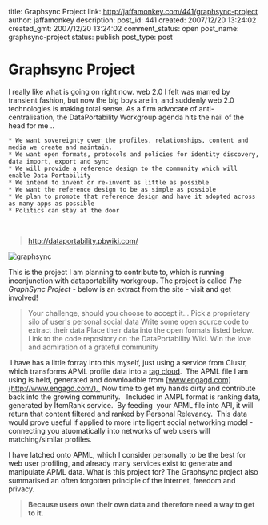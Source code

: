 title: Graphsync Project
link: http://jaffamonkey.com/441/graphsync-project
author: jaffamonkey
description: 
post_id: 441
created: 2007/12/20 13:24:02
created_gmt: 2007/12/20 13:24:02
comment_status: open
post_name: graphsync-project
status: publish
post_type: post

# Graphsync Project

I really like what is going on right now. web 2.0 I felt was marred by transient fashion, but now the big boys are in, and suddenly web 2.0 technologies is making total sense. As a firm advocate of anti-centralisation, the DataPortability Workgroup agenda hits the nail of the head for me ..

    * We want sovereignty over the profiles, relationships, content and media we create and maintain.
    * We want open formats, protocols and policies for identity discovery, data import, export and sync
    * We will provide a reference design to the community which will enable Data Portability
    * We intend to invent or re-invent as little as possible
    * We want the reference design to be as simple as possible
    * We plan to promote that reference design and have it adopted across as many apps as possible
    * Politics can stay at the door

 

> http://dataportability.pbwiki.com/

![graphsync](http://www.jaffamonkey.co.uk/images/graphsync.gif)

This is the project I am planning to contribute to, which is running inconjunction with dataportability workgroup. The project is called _The GraphSync Project_ \- below is an extract from the site - visit and get involved! 

> Your challenge, should you choose to accept it... Pick a proprietary silo of user's personal social data Write some open source code to extract their data Place their data into the open formats listed below. Link to the code repository on the DataPortability Wiki. Win the love and admiration of a grateful community 

 I have has a little forray into this myself, just using a service from Clustr, which transforms APML profile data into a [tag cloud](http://www.jaffamonkey.co.uk/2007/12/14/apml-profiler-tagcloud/).  The APML file I am using is held, generated and downloadble from [www.engagd.com](http://www.engagd.com/).  Now time to get my hands dirty and contribute back into the growing community.   Included in AMPL format is ranking data, generated by ItemRank service.  By feeding  your APML file into API, it will return that content filtered and ranked by Personal Relevancy.  This data would prove useful if applied to more intelligent social networking model - connecting you atuomatically into networks of web users will matching/similar profiles.

I have latched onto APML, which I consider personally to be the best for web user profiling, and already many services exist to generate and manipulate APML data. What is this project for? The Graphsync project also summarised an often forgotten principle of the internet, freedom and privacy.

> **Because users own their own data and therefore need a way to get to it.**